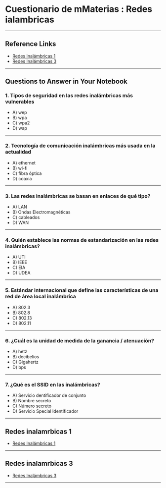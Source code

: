 # Cuestionario de mMaterias : Redes ialambricas

---

## Reference Links

- [Redes Inalámbricas 1](https://www.daypo.com/redes-inalambricas-1.html)
- [Redes Inalámbricas 3](https://www.daypo.com/redes-inalambricas-3.html)

---

## Questions to Answer in Your Notebook

### 1. Tipos de seguridad en las redes inalámbricas más vulnerables

- A) wep
- B) wpa
- C) wpa2
- D) wap

---

### 2. Tecnología de comunicación inalámbricas más usada en la actualidad

- A) ethernet
- B) wi-fi
- C) fibra óptica
- D) coaxia

---

### 3. Las redes inalámbricas se basan en enlaces de qué tipo?

- A) LAN
- B) Ondas Electromagnéticas
- C) cableados
- D) WAN

---

### 4. Quién establece las normas de estandarización en las redes inalámbricas?

- A) UTI
- B) IEEE
- C) EIA
- D) UDEA

---

### 5. Estándar internacional que define las características de una red de área local inalámbrica

- A) 802.3
- B) 802.8
- C) 802.13
- D) 802.11

---

### 6. ¿Cuál es la unidad de medida de la ganancia / atenuación?

- A) hetz
- B) decibelios
- C) Gigahertz
- D) bps

---

### 7. ¿Qué es el SSID en las inalámbricas?

- A) Servicio dentificador de conjunto
- B) Nombre secreto
- C) Número secreto
- D) Servicio Special Identificador

---

## Redes inalamrbicas 1

- [Redes Inalámbricas 1](https://www.daypo.com/redes-inalambricas-1.html)

--------

## Redes inalamrbicas 3

- [Redes Inalámbricas 3](https://www.daypo.com/redes-inalambricas-3.html
  )

---
